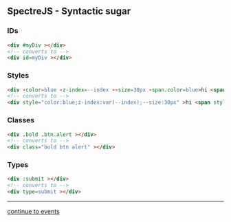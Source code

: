 SpectreJS - Syntactic sugar
---

### IDs
```html
<div #myDiv ></div>
<!-- converts to -->
<div id=myDiv ></div>
```

### Styles
```html
<div -color=blue -z-index=--index --size=30px -span.color=blue>hi <span>world</span></div>
<!-- converts to -->
<div style="color:blue;z-index:var(--index);--size:30px" >hi <span style=color:blue >world</span></div>
```

### Classes
```html
<div .bold .btn.alert ></div>
<!-- converts to -->
<div class="bold btn alert" ></div>
```

### Types
```html
<div :submit ></div>
<!-- converts to -->
<div type=submit ></div>
```

---
[continue to events](./events.md)
